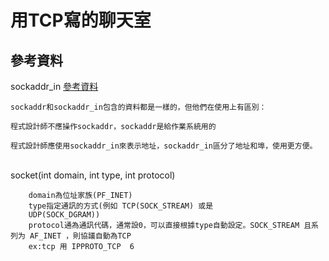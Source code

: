 # 用TCP寫的聊天室<br />
## 參考資料
sockaddr_in [參考資料](https://codertw.com/%E5%89%8D%E7%AB%AF%E9%96%8B%E7%99%BC/392331/)
```
sockaddr和sockaddr_in包含的資料都是一樣的，但他們在使用上有區別：

程式設計師不應操作sockaddr，sockaddr是給作業系統用的

程式設計師應使用sockaddr_in來表示地址，sockaddr_in區分了地址和埠，使用更方便。
``` 
<br />
socket(int domain, int type, int protocol)<br />


```
    domain為位址家族(PF_INET)
    type指定通訊的方式(例如 TCP(SOCK_STREAM) 或是
    UDP(SOCK_DGRAM))
    protocol通為通訊代碼，通常設0，可以直接根據type自動設定。SOCK_STREAM 且系列为 AF_INET ，則協議自動為TCP
    ex:tcp 用 IPPROTO_TCP  6
```
